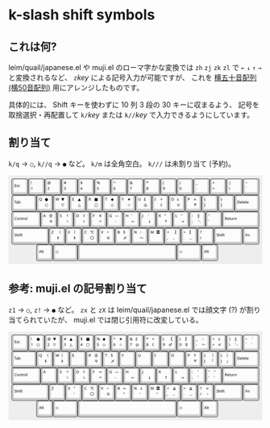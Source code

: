 # k-slash shift symbols

## これは何?

leim/quail/japanese.el や muji.el のローマ字かな変換では `zh` `zj` `zk` `zl` で `←` `↓` `↑` `→` と変換されるなど、 `z`*key* による記号入力が可能ですが、
これを [横五十音配列 (横50音配列)](http://jgrammar.life.coocan.jp/ja/tools/imekeys.htm#Yoko50) 用にアレンジしたものです。

具体的には、
Shift キーを使わずに 10 列 3 段の 30 キーに収まるよう、
記号を取捨選択・再配置して
`k/`*key* または `k//`*key* で入力できるようにしています。

## 割り当て

`k/q` → `○`, `k//q` → `●` など。
`k/m` は全角空白。
`k///` は未割り当て (予約)。

![slash](img/slash.svg)

## 参考: muji.el の記号割り当て

`z1` → `○`, `z!` → `●` など。
`zx` と `zX` は leim/quail/japanese.el では顔文字 (?) が割り当てられていたが、 muji.el では閉じ引用符に改変している。

![z-muji](img/z-muji.svg)

